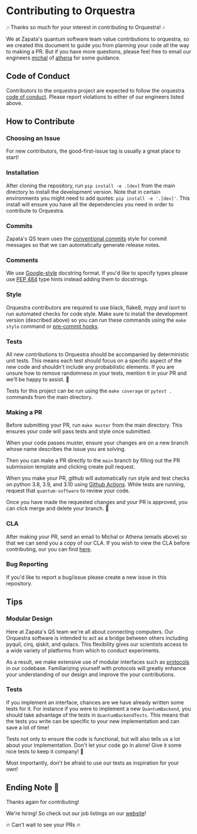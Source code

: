 # Contributing to Orquestra

🎶 Thanks so much for your interest in contributing to Orquestra! 🎶

We at Zapata's quantum software team value contributions to orquestra, so we created this document to guide you from planning your code all the way to making a PR. But if you have more questions, please feel free to email our engineers [michal](mailto:michal.stechly@zapatacomputing.com) of [athena](mailto:athena.caesura@zapatacomputing.com) for some guidance. 

## Code of Conduct

Contributors to the orquestra project are expected to follow the orquestra [code of conduct](CODE_OF_CONDUCT.md). Please report violations to either of our engineers listed above.

## How to Contribute

### Choosing an Issue

For new contributors, the good-first-issue tag is usually a great place to start!

### Installation

After cloning the repository, run `pip install -e .[dev]` from the main directory to install the development version. Note that in certain environments you might need to add quotes: `pip install -e '.[dev]'`. This install will ensure you have all the dependencies you need in order to contribute to Orquestra.

### Commits

Zapata's QS team uses the [conventional commits](https://www.conventionalcommits.org/en/v1.0.0/#specification) style for commit messages so that we can automatically generate release notes.

### Comments

We use [Google-style](https://sphinxcontrib-napoleon.readthedocs.io/en/latest/example_google.html) docstring format. If you'd like to specify types please use [PEP 484](https://www.python.org/dev/peps/pep-0484/) type hints instead adding them to docstrings.

### Style

Orquestra contributors are required to use black, flake8, mypy and isort to run automated checks for code style. Make sure to install the development version (described above) so you can run these commands using the `make style` command or [pre-commit hooks](https://pre-commit.com/).

### Tests

All new contributions to Orquestra should be accompanied by deterministic unit tests. This means each test should focus on a specific aspect of the new code and shouldn't include any probabilistic elements. If you are unsure how to remove randomness in your tests, mention it in your PR and we'll be happy to assist. 💪

Tests for this project can be run using the `make coverage` or `pytest .` commands from the main directory.

### Making a PR

Before submitting your PR, run `make muster` from the main directory. This ensures your code will pass tests and style once submitted.

When your code passes muster, ensure your changes are on a new branch whose name describes the issue you are solving.

Then you can make a PR directly to the `main` branch by filling out the PR submission template and clicking create pull request.

When you make your PR, github will automatically run style and test checks on python 3.8, 3.9, and 3.10 using [Github Actions](.github/workflows/style.yml). While tests are running, request that `quantum-software` to review your code.

Once you have made the requested changes and your PR is approved, you can click merge and delete your branch. 🎉

### CLA

After making your PR, send an email to Michal or Athena (emails above) so that we can send you a copy of our CLA. If you wish to view the CLA before contributing, our you can find [here](docs/_static/ZapataCLA.pdf).

### Bug Reporting

If you'd like to report a bug/issue please create a new issue in this repository.

## Tips

### Modular Design

Here at Zapata's QS team we're all about connecting computers. Our Orquestra software is intended to act as a bridge between others including pyquil, cirq, qiskit, and qulacs. This flexibility gives our scientists access to a wide variety of platforms from which to conduct experiments.

As a result, we make extensive use of modular interfaces such as [protocols](https://peps.python.org/pep-0544/) in our codebase. Familiarizing yourself with protocols will greatly enhance your understanding of our design and improve the your contributions.

### Tests

If you implement an interface, chances are we have already written some tests for it. For instance if you were to implement a new `QuantumBackend`, you should take advantage of the tests in `QuantumBackendTests`. This means that the tests you write can be specific to your new implementation and can save a lot of time!

Tests not only to ensure the code is functional, but will also tells us a lot about your implementation. Don't let your code go in alone! Give it some nice tests to keep it company! 👭

Most importantly, don't be afraid to use our tests as inspiration for your own!

## Ending Note 🎵

Thanks again for contributing!

We're hiring! So check out our job listings on our [website](https://www.zapatacomputing.com/quantum-computing-careers/)!

🔥 Can't wait to see your PRs 🔥
